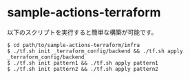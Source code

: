 # sample-actions-terraform
以下のスクリプトを実行すると簡単な構築が可能です。
``` 
$ cd path/to/sample-actions-terraform/infra
$ ./tf.sh init _terraform_config/backend && ./tf.sh apply _terraform_config/backend
$ ./tf.sh init pattern1 && ./tf.sh apply pattern1
$ ./tf.sh init pattern2 && ./tf.sh apply pattern2
```